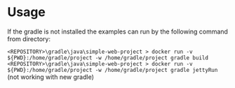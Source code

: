 
# Usage

If the gradle is not installed the examples can run by the following command from directory:

`<REPOSITORY>\gradle\java\simple-web-project > docker run -v ${PWD}:/home/gradle/project -w /home/gradle/project gradle build`
`<REPOSITORY>\gradle\java\simple-web-project > docker run -v ${PWD}:/home/gradle/project -w /home/gradle/project gradle jettyRun` (not working with new gradle)
